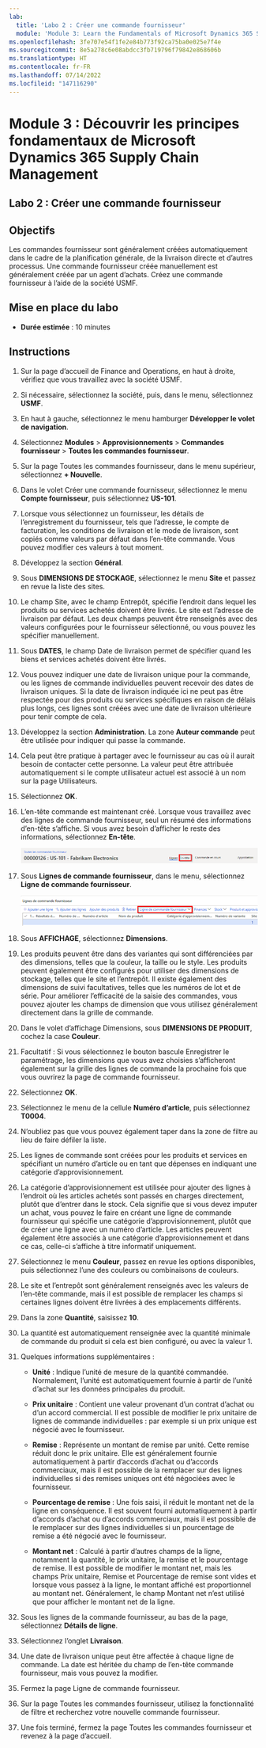 ```yaml
---
lab:
  title: 'Labo 2 : Créer une commande fournisseur'
  module: 'Module 3: Learn the Fundamentals of Microsoft Dynamics 365 Supply Chain Management'
ms.openlocfilehash: 3fe707e54f1fe2e84b773f92ca75ba0e025e7f4e
ms.sourcegitcommit: 8e5a278c6e08abdcc3fb719796f79842e868606b
ms.translationtype: HT
ms.contentlocale: fr-FR
ms.lasthandoff: 07/14/2022
ms.locfileid: "147116290"
---
```

# <a name="module-3-learn-the-fundamentals-of-microsoft-dynamics-365-supply-chain-management"></a>Module 3 : Découvrir les principes fondamentaux de Microsoft Dynamics 365 Supply Chain Management

## <a name="lab-2---create-a-purchase-order"></a>Labo 2 : Créer une commande fournisseur

## <a name="objectives"></a>Objectifs

Les commandes fournisseur sont généralement créées automatiquement dans le cadre de la planification générale, de la livraison directe et d’autres processus. Une commande fournisseur créée manuellement est généralement créée par un agent d’achats. Créez une commande fournisseur à l’aide de la société USMF.

## <a name="lab-setup"></a>Mise en place du labo

   - **Durée estimée** : 10 minutes

## <a name="instructions"></a>Instructions

1. Sur la page d’accueil de Finance and Operations, en haut à droite, vérifiez que vous travaillez avec la société USMF.

1. Si nécessaire, sélectionnez la société, puis, dans le menu, sélectionnez **USMF**.

1. En haut à gauche, sélectionnez le menu hamburger **Développer le volet de navigation**.

1. Sélectionnez **Modules** > **Approvisionnements** > **Commandes fournisseur** > **Toutes les commandes fournisseur**.

1. Sur la page Toutes les commandes fournisseur, dans le menu supérieur, sélectionnez **+ Nouvelle**.

1. Dans le volet Créer une commande fournisseur, sélectionnez le menu **Compte fournisseur**, puis sélectionnez **US-101**.

1. Lorsque vous sélectionnez un fournisseur, les détails de l’enregistrement du fournisseur, tels que l’adresse, le compte de facturation, les conditions de livraison et le mode de livraison, sont copiés comme valeurs par défaut dans l’en-tête commande. Vous pouvez modifier ces valeurs à tout moment.

1. Développez la section **Général**.

1. Sous **DIMENSIONS DE STOCKAGE**, sélectionnez le menu **Site** et passez en revue la liste des sites.

1. Le champ Site, avec le champ Entrepôt, spécifie l’endroit dans lequel les produits ou services achetés doivent être livrés. Le site est l’adresse de livraison par défaut. Les deux champs peuvent être renseignés avec des valeurs configurées pour le fournisseur sélectionné, ou vous pouvez les spécifier manuellement.

1. Sous **DATES**, le champ Date de livraison permet de spécifier quand les biens et services achetés doivent être livrés.

1. Vous pouvez indiquer une date de livraison unique pour la commande, ou les lignes de commande individuelles peuvent recevoir des dates de livraison uniques. Si la date de livraison indiquée ici ne peut pas être respectée pour des produits ou services spécifiques en raison de délais plus longs, ces lignes sont créées avec une date de livraison ultérieure pour tenir compte de cela.

1. Développez la section **Administration**. La zone **Auteur commande** peut être utilisée pour indiquer qui passe la commande.

1. Cela peut être pratique à partager avec le fournisseur au cas où il aurait besoin de contacter cette personne. La valeur peut être attribuée automatiquement si le compte utilisateur actuel est associé à un nom sur la page Utilisateurs.

1. Sélectionnez **OK**.

1. L’en-tête commande est maintenant créé. Lorsque vous travaillez avec des lignes de commande fournisseur, seul un résumé des informations d’en-tête s’affiche. Si vous avez besoin d’afficher le reste des informations, sélectionnez **En-tête**.

    ![Image d’écran affichant l’emplacement du menu En-tête](./media/lp1-m3-purchase-order-header-option.png)

1. Sous **Lignes de commande fournisseur**, dans le menu, sélectionnez **Ligne de commande fournisseur**.

    ![Image d’écran montrant l’emplacement de l’option de menu Ligne de commande fournisseur](./media/lp1-m3-purchase-order-purchase-order-line-menu.png)

1. Sous **AFFICHAGE**, sélectionnez **Dimensions**.

1. Les produits peuvent être dans des variantes qui sont différenciées par des dimensions, telles que la couleur, la taille ou le style. Les produits peuvent également être configurés pour utiliser des dimensions de stockage, telles que le site et l’entrepôt. Il existe également des dimensions de suivi facultatives, telles que les numéros de lot et de série. Pour améliorer l’efficacité de la saisie des commandes, vous pouvez ajouter les champs de dimension que vous utilisez généralement directement dans la grille de commande.

1. Dans le volet d’affichage Dimensions, sous **DIMENSIONS DE PRODUIT**, cochez la case **Couleur**.

1. Facultatif : Si vous sélectionnez le bouton bascule Enregistrer le paramétrage, les dimensions que vous avez choisies s’afficheront également sur la grille des lignes de commande la prochaine fois que vous ouvrirez la page de commande fournisseur.

1. Sélectionnez **OK**.

1. Sélectionnez le menu de la cellule **Numéro d’article**, puis sélectionnez **T0004**.

1. N’oubliez pas que vous pouvez également taper dans la zone de filtre au lieu de faire défiler la liste.

1. Les lignes de commande sont créées pour les produits et services en spécifiant un numéro d’article ou en tant que dépenses en indiquant une catégorie d’approvisionnement.

1. La catégorie d’approvisionnement est utilisée pour ajouter des lignes à l’endroit où les articles achetés sont passés en charges directement, plutôt que d’entrer dans le stock. Cela signifie que si vous devez imputer un achat, vous pouvez le faire en créant une ligne de commande fournisseur qui spécifie une catégorie d’approvisionnement, plutôt que de créer une ligne avec un numéro d’article. Les articles peuvent également être associés à une catégorie d’approvisionnement et dans ce cas, celle-ci s’affiche à titre informatif uniquement.

1. Sélectionnez le menu **Couleur**, passez en revue les options disponibles, puis sélectionnez l’une des couleurs ou combinaisons de couleurs.

1. Le site et l’entrepôt sont généralement renseignés avec les valeurs de l’en-tête commande, mais il est possible de remplacer les champs si certaines lignes doivent être livrées à des emplacements différents.

1. Dans la zone **Quantité**, saisissez **10**.

1. La quantité est automatiquement renseignée avec la quantité minimale de commande du produit si cela est bien configuré, ou avec la valeur 1.

1. Quelques informations supplémentaires :

    - **Unité** : Indique l’unité de mesure de la quantité commandée. Normalement, l’unité est automatiquement fournie à partir de l’unité d’achat sur les données principales du produit.

    - **Prix unitaire** : Contient une valeur provenant d’un contrat d’achat ou d’un accord commercial. Il est possible de modifier le prix unitaire de lignes de commande individuelles : par exemple si un prix unique est négocié avec le fournisseur.

    - **Remise** : Représente un montant de remise par unité. Cette remise réduit donc le prix unitaire. Elle est généralement fournie automatiquement à partir d’accords d’achat ou d’accords commerciaux, mais il est possible de la remplacer sur des lignes individuelles si des remises uniques ont été négociées avec le fournisseur.

    - **Pourcentage de remise** : Une fois saisi, il réduit le montant net de la ligne en conséquence. Il est souvent fourni automatiquement à partir d’accords d’achat ou d’accords commerciaux, mais il est possible de le remplacer sur des lignes individuelles si un pourcentage de remise a été négocié avec le fournisseur.

    - **Montant net** : Calculé à partir d’autres champs de la ligne, notamment la quantité, le prix unitaire, la remise et le pourcentage de remise. Il est possible de modifier le montant net, mais les champs Prix unitaire, Remise et Pourcentage de remise sont vides et lorsque vous passez à la ligne, le montant affiché est proportionnel au montant net. Généralement, le champ Montant net n’est utilisé que pour afficher le montant net de la ligne.

1. Sous les lignes de la commande fournisseur, au bas de la page, sélectionnez **Détails de ligne**.

1. Sélectionnez l’onglet **Livraison**.

1. Une date de livraison unique peut être affectée à chaque ligne de commande. La date est héritée du champ de l’en-tête commande fournisseur, mais vous pouvez la modifier.

1. Fermez la page Ligne de commande fournisseur.

1. Sur la page Toutes les commandes fournisseur, utilisez la fonctionnalité de filtre et recherchez votre nouvelle commande fournisseur.

1. Une fois terminé, fermez la page Toutes les commandes fournisseur et revenez à la page d’accueil.
